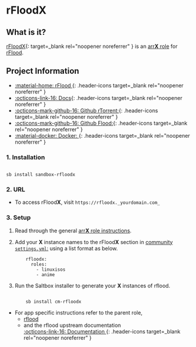 # rFlood**X**

## What is it?

[rFloodX](https://github.com/jesec/flood){: target=_blank rel="noopener noreferrer" } is an [arr**X** role](../../community/apps/arrx.md) for [rFlood](../../sandbox/apps/rflood.md).

## Project Information
- [:material-home: rFlood ](https://github.com/jesec/flood){: .header-icons target=_blank rel="noopener noreferrer" }
- [:octicons-link-16: Docs](https://github.com/jesec/flood/wiki){: .header-icons target=_blank rel="noopener noreferrer" }
- [:octicons-mark-github-16: Github rTorrent:](https://github.com/jesec/rtorrent){: .header-icons target=_blank rel="noopener noreferrer" }
- [:octicons-mark-github-16: Github Flood:](https://github.com/jesec/flood){: .header-icons target=_blank rel="noopener noreferrer" }
- [:material-docker: Docker: ](https://hub.docker.com/r/hotio/rflood){: .header-icons target=_blank rel="noopener noreferrer" }

### 1. Installation

``` shell

sb install sandbox-rfloodx

```

### 2. URL

- To access rFlood**X**, visit `https://rfloodx._yourdomain.com_`

### 3. Setup

1. Read through the general [arr**X** role instructions](../../community/apps/arrx.md).

2. Add your **X** instance names to the rFlood**X** section in [community `settings.yml`:](../../community/settings.md) using a list format as below.

    ``` { .yaml }
        rfloodx:
          roles:
            - linuxisos
            - anime
    ```

3. Run the Saltbox installer to generate your **X** instances of rflood.

      ``` { .shell }

          sb install cm-rfloodx

      ```

- For app specific instructions refer to the parent role,
     - [rflood](../../sandbox/apps/rflood.md)<Br/>
     - and the rflood upstream documentation <BR/>
       [:octicons-link-16: Documentation ](https://github.com/jesec/flood/wiki){: .header-icons target=_blank rel="noopener noreferrer" }

